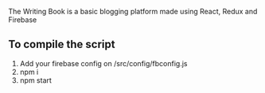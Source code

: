 The Writing Book is a basic blogging platform made using React, Redux and Firebase

## To compile the script

1. Add your firebase config on /src/config/fbconfig.js
2. npm i
3. npm start
